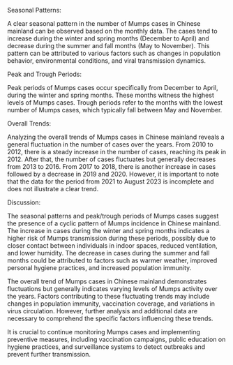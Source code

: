 Seasonal Patterns:

A clear seasonal pattern in the number of Mumps cases in Chinese mainland can be observed based on the monthly data. The cases tend to increase during the winter and spring months (December to April) and decrease during the summer and fall months (May to November). This pattern can be attributed to various factors such as changes in population behavior, environmental conditions, and viral transmission dynamics.

Peak and Trough Periods:

Peak periods of Mumps cases occur specifically from December to April, during the winter and spring months. These months witness the highest levels of Mumps cases. Trough periods refer to the months with the lowest number of Mumps cases, which typically fall between May and November.

Overall Trends:

Analyzing the overall trends of Mumps cases in Chinese mainland reveals a general fluctuation in the number of cases over the years. From 2010 to 2012, there is a steady increase in the number of cases, reaching its peak in 2012. After that, the number of cases fluctuates but generally decreases from 2013 to 2016. From 2017 to 2018, there is another increase in cases followed by a decrease in 2019 and 2020. However, it is important to note that the data for the period from 2021 to August 2023 is incomplete and does not illustrate a clear trend.

Discussion:

The seasonal patterns and peak/trough periods of Mumps cases suggest the presence of a cyclic pattern of Mumps incidence in Chinese mainland. The increase in cases during the winter and spring months indicates a higher risk of Mumps transmission during these periods, possibly due to closer contact between individuals in indoor spaces, reduced ventilation, and lower humidity. The decrease in cases during the summer and fall months could be attributed to factors such as warmer weather, improved personal hygiene practices, and increased population immunity.

The overall trend of Mumps cases in Chinese mainland demonstrates fluctuations but generally indicates varying levels of Mumps activity over the years. Factors contributing to these fluctuating trends may include changes in population immunity, vaccination coverage, and variations in virus circulation. However, further analysis and additional data are necessary to comprehend the specific factors influencing these trends.

It is crucial to continue monitoring Mumps cases and implementing preventive measures, including vaccination campaigns, public education on hygiene practices, and surveillance systems to detect outbreaks and prevent further transmission.
